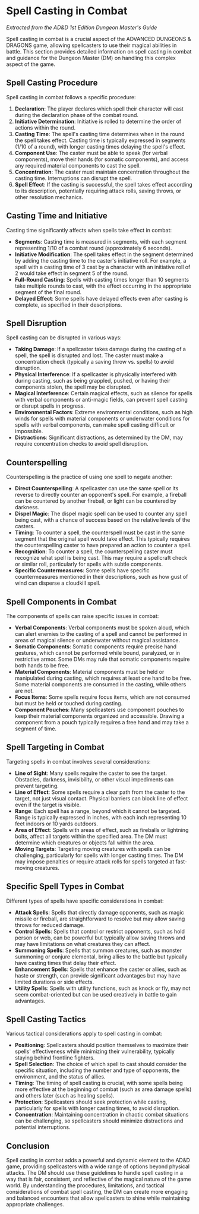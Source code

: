 # Spell Casting in Combat

*Extracted from the AD&D 1st Edition Dungeon Master's Guide*

Spell casting in combat is a crucial aspect of the ADVANCED DUNGEONS & DRAGONS game, allowing spellcasters to use their magical abilities in battle. This section provides detailed information on spell casting in combat and guidance for the Dungeon Master (DM) on handling this complex aspect of the game.

## Spell Casting Procedure

Spell casting in combat follows a specific procedure:

1. **Declaration**: The player declares which spell their character will cast during the declaration phase of the combat round.
2. **Initiative Determination**: Initiative is rolled to determine the order of actions within the round.
3. **Casting Time**: The spell's casting time determines when in the round the spell takes effect. Casting time is typically expressed in segments (1/10 of a round), with longer casting times delaying the spell's effect.
4. **Component Use**: The caster must be able to speak (for verbal components), move their hands (for somatic components), and access any required material components to cast the spell.
5. **Concentration**: The caster must maintain concentration throughout the casting time. Interruptions can disrupt the spell.
6. **Spell Effect**: If the casting is successful, the spell takes effect according to its description, potentially requiring attack rolls, saving throws, or other resolution mechanics.

## Casting Time and Initiative

Casting time significantly affects when spells take effect in combat:

- **Segments**: Casting time is measured in segments, with each segment representing 1/10 of a combat round (approximately 6 seconds).
- **Initiative Modification**: The spell takes effect in the segment determined by adding the casting time to the caster's initiative roll. For example, a spell with a casting time of 3 cast by a character with an initiative roll of 2 would take effect in segment 5 of the round.
- **Full-Round Casting**: Spells with casting times longer than 10 segments take multiple rounds to cast, with the effect occurring in the appropriate segment of the final round.
- **Delayed Effect**: Some spells have delayed effects even after casting is complete, as specified in their descriptions.

## Spell Disruption

Spell casting can be disrupted in various ways:

- **Taking Damage**: If a spellcaster takes damage during the casting of a spell, the spell is disrupted and lost. The caster must make a concentration check (typically a saving throw vs. spells) to avoid disruption.
- **Physical Interference**: If a spellcaster is physically interfered with during casting, such as being grappled, pushed, or having their components stolen, the spell may be disrupted.
- **Magical Interference**: Certain magical effects, such as silence for spells with verbal components or anti-magic fields, can prevent spell casting or disrupt spells in progress.
- **Environmental Factors**: Extreme environmental conditions, such as high winds for spells with material components or underwater conditions for spells with verbal components, can make spell casting difficult or impossible.
- **Distractions**: Significant distractions, as determined by the DM, may require concentration checks to avoid spell disruption.

## Counterspelling

Counterspelling is the practice of using one spell to negate another:

- **Direct Counterspelling**: A spellcaster can use the same spell or its reverse to directly counter an opponent's spell. For example, a fireball can be countered by another fireball, or light can be countered by darkness.
- **Dispel Magic**: The dispel magic spell can be used to counter any spell being cast, with a chance of success based on the relative levels of the casters.
- **Timing**: To counter a spell, the counterspell must be cast in the same segment that the original spell would take effect. This typically requires the counterspelling caster to have prepared an action to counter a spell.
- **Recognition**: To counter a spell, the counterspelling caster must recognize what spell is being cast. This may require a spellcraft check or similar roll, particularly for spells with subtle components.
- **Specific Countermeasures**: Some spells have specific countermeasures mentioned in their descriptions, such as how gust of wind can disperse a cloudkill spell.

## Spell Components in Combat

The components of spells can raise specific issues in combat:

- **Verbal Components**: Verbal components must be spoken aloud, which can alert enemies to the casting of a spell and cannot be performed in areas of magical silence or underwater without magical assistance.
- **Somatic Components**: Somatic components require precise hand gestures, which cannot be performed while bound, paralyzed, or in restrictive armor. Some DMs may rule that somatic components require both hands to be free.
- **Material Components**: Material components must be held or manipulated during casting, which requires at least one hand to be free. Some material components are consumed in the casting, while others are not.
- **Focus Items**: Some spells require focus items, which are not consumed but must be held or touched during casting.
- **Component Pouches**: Many spellcasters use component pouches to keep their material components organized and accessible. Drawing a component from a pouch typically requires a free hand and may take a segment of time.

## Spell Targeting in Combat

Targeting spells in combat involves several considerations:

- **Line of Sight**: Many spells require the caster to see the target. Obstacles, darkness, invisibility, or other visual impediments can prevent targeting.
- **Line of Effect**: Some spells require a clear path from the caster to the target, not just visual contact. Physical barriers can block line of effect even if the target is visible.
- **Range**: Each spell has a range, beyond which it cannot be targeted. Range is typically expressed in inches, with each inch representing 10 feet indoors or 10 yards outdoors.
- **Area of Effect**: Spells with areas of effect, such as fireballs or lightning bolts, affect all targets within the specified area. The DM must determine which creatures or objects fall within the area.
- **Moving Targets**: Targeting moving creatures with spells can be challenging, particularly for spells with longer casting times. The DM may impose penalties or require attack rolls for spells targeted at fast-moving creatures.

## Specific Spell Types in Combat

Different types of spells have specific considerations in combat:

- **Attack Spells**: Spells that directly damage opponents, such as magic missile or fireball, are straightforward to resolve but may allow saving throws for reduced damage.
- **Control Spells**: Spells that control or restrict opponents, such as hold person or web, can be powerful but typically allow saving throws and may have limitations on what creatures they can affect.
- **Summoning Spells**: Spells that summon creatures, such as monster summoning or conjure elemental, bring allies to the battle but typically have casting times that delay their effect.
- **Enhancement Spells**: Spells that enhance the caster or allies, such as haste or strength, can provide significant advantages but may have limited durations or side effects.
- **Utility Spells**: Spells with utility functions, such as knock or fly, may not seem combat-oriented but can be used creatively in battle to gain advantages.

## Spell Casting Tactics

Various tactical considerations apply to spell casting in combat:

- **Positioning**: Spellcasters should position themselves to maximize their spells' effectiveness while minimizing their vulnerability, typically staying behind frontline fighters.
- **Spell Selection**: The choice of which spell to cast should consider the specific situation, including the number and type of opponents, the environment, and the status of allies.
- **Timing**: The timing of spell casting is crucial, with some spells being more effective at the beginning of combat (such as area damage spells) and others later (such as healing spells).
- **Protection**: Spellcasters should seek protection while casting, particularly for spells with longer casting times, to avoid disruption.
- **Concentration**: Maintaining concentration in chaotic combat situations can be challenging, so spellcasters should minimize distractions and potential interruptions.

## Conclusion

Spell casting in combat adds a powerful and dynamic element to the AD&D game, providing spellcasters with a wide range of options beyond physical attacks. The DM should use these guidelines to handle spell casting in a way that is fair, consistent, and reflective of the magical nature of the game world. By understanding the procedures, limitations, and tactical considerations of combat spell casting, the DM can create more engaging and balanced encounters that allow spellcasters to shine while maintaining appropriate challenges.
